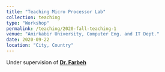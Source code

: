 ```yaml
---
title: "Teaching Micro Processor Lab"
collection: teaching
type: "Workshop"
permalink: /teaching/2020-fall-teaching-1
venue: "Amirkabir University, Computer Eng. and IT Dept."
date: 2020-09-22
location: "City, Country"
---
```


 Under supervision of [**Dr. Farbeh**](https://aut.ac.ir/cv/2158/%d8%ad%d8%a7%d9%85%d8%af%20%d9%81%d8%b1%d8%a8%d9%87)
